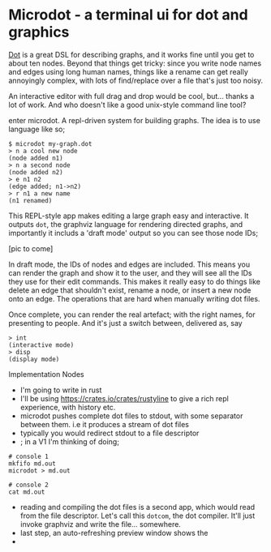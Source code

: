 # Microdot - a terminal ui for dot and graphics

[Dot](https://graphviz.org/doc/info/lang.html) is a great DSL for describing graphs, and it works fine until you get to about ten nodes. Beyond that things get tricky: since you write node names and edges using long human names, things like a rename can get really annoyingly complex, with lots of find/replace over a file that's just too noisy.

An interactive editor with full drag and drop would be cool, but... thanks a lot of work. And who doesn't like a good unix-style command line tool?

enter microdot. A repl-driven system for building graphs. The idea is to use language like so;

```
$ microdot my-graph.dot
> n a cool new node
(node added n1)
> n a second node
(node added n2)
> e n1 n2
(edge added; n1->n2)
> r n1 a new name
(n1 renamed)
```

This REPL-style app makes editing a large graph easy and interactive. It outputs `dot`, the graphviz language for rendering directed graphs, and importantly it includs a 'draft mode' output so you can see those node IDs;

[pic to come]

In draft mode, the IDs of nodes and edges are included. This means you can render the graph and show it to the user, and they will see all the IDs they use for their edit commands. This makes it really easy to do things like delete an edge that shouldn't exist, rename a node, or insert a new node onto an edge. The operations that are hard when manually writing dot files.

Once complete, you can render the real artefact; with the right names, for presenting to people. And it's just a switch between, delivered as, say

```
> int
(interactive mode)
> disp
(display mode)
```

Implementation Nodes

- I'm going to write in rust
- I'll be using https://crates.io/crates/rustyline to give a rich repl experience, with history etc.
- microdot pushes complete dot files to stdout, with some separator between them. i.e it produces a stream of dot files
- typically you would redirect stdout to a file descriptor
- ; in a V1 I'm thinking of doing;

```
# console 1
mkfifo md.out
microdot > md.out

# console 2
cat md.out
```

- reading and compiling the dot files is a second app, which would read from the file descriptor. Let's call this `dotcom`, the dot compiler. It'll just invoke graphviz and write the file... somewhere.
- last step, an auto-refreshing preview window shows the 
- 
